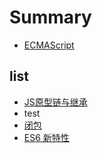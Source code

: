 # Summary

* [ECMAScript](README.md)

## list

* [JS原型链与继承](test/jing-hua-1.md)
* test
* [闭包](test/bi-bao.md)
* [ES6 新特性](test/es6-xin-te-xing.md)

